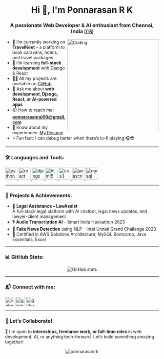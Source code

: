 <h1 align="center">Hi 👋, I'm Ponnarasan R K</h1>
<h3 align="center">A passionate Web Developer & AI enthusiast from Chennai, India 🇮🇳</h3>

<img align="right" alt="Coding" width="300" src="https://cdn.dribbble.com/users/1059583/screenshots/4171367/coding-freak.gif" />

- 🔭 I’m currently working on **TravelKeet** – a platform to book caravans, hotels, and travel packages  
- 🌱 I’m learning **full-stack development** with Django & React  
- 👨‍💻 All my projects are available on [GitHub](https://github.com/PonnarasanRK)  
- 💬 Ask me about **web development, Django, React, or AI-powered apps**  
- 📫 How to reach me: **ponnarasanraj00@gmail.com**  
- 📄 Know about my experiences: [My Resume](https://drive.google.com/file/d/1_IKJ1G4-bKveK5jFcKDxmuPq0jifWX7S/view?usp=drive_link)  
- ⚡ Fun fact: I can debug better when there’s lo-fi playing 🎧😎  



---

### 🛠️ Languages and Tools:
<p align="left"> 
  <a href="#"> <img src="https://cdn.worldvectorlogo.com/logos/python-5.svg" alt="python" width="40" height="40"/> </a>
  <a href="#"> <img src="https://www.vectorlogo.zone/logos/reactjs/reactjs-icon.svg" alt="react" width="40" height="40"/> </a>
  <a href="#"> <img src="https://cdn.worldvectorlogo.com/logos/django.svg" alt="django" width="40" height="40"/> </a>
  <a href="#"> <img src="https://cdn.worldvectorlogo.com/logos/html5.svg" alt="html5" width="40" height="40"/> </a>
  <a href="#"> <img src="https://cdn.worldvectorlogo.com/logos/css3.svg" alt="css3" width="40" height="40"/> </a>
  <a href="#"> <img src="https://cdn.worldvectorlogo.com/logos/javascript.svg" alt="javascript" width="40" height="40"/> </a>
  <a href="#"> <img src="https://www.vectorlogo.zone/logos/mysql/mysql-icon.svg" alt="mysql" width="40" height="40"/> </a>
</p>

---

### 🧠 Projects & Achievements:

- 💼 **Legal Assistance – LawAssist**  
  A full-stack legal platform with AI chatbot, legal news updates, and lawyer-client management  
- 🎙️ **Audio Transcription AI** – Smart India Hackathon 2023  
- 📰 **Fake News Detection** using NLP – Intel Unnati Grand Challenge 2023  
- 📜 Certified in AWS Solutions Architecture, MySQL Bootcamp, Java Essentials, Excel  

---

### 📊 GitHub Stats:
<p align="center">
  <img src="https://github-readme-stats.vercel.app/api?username=PonnarasanRK&show_icons=true&theme=tokyonight" alt="GitHub stats" />
</p>

---

### 📬 Connect with me:

<p align="left">
  <a href="https://www.linkedin.com/in/ponnarasanrk/" target="blank"><img align="center" src="https://cdn-icons-png.flaticon.com/512/174/174857.png" alt="linkedin" height="30" width="30" /></a>
  <a href="mailto:ponnarasanraj00@gmail.com" target="blank"><img align="center" src="https://cdn-icons-png.flaticon.com/512/732/732200.png" alt="gmail" height="30" width="30" /></a>
  <a href="https://github.com/PonnarasanRK" target="blank"><img align="center" src="https://cdn-icons-png.flaticon.com/512/733/733553.png" alt="github" height="30" width="30" /></a>
</p>

---

### 🚀 Let’s Collaborate!
📢 I'm open to **internships, freelance work, or full-time roles** in web development, AI, or anything tech-forward. Let’s build something amazing together!

<p align="center">
  <img src="https://komarev.com/ghpvc/?username=PonnarasanRK&label=Profile%20views&color=0e75b6&style=flat" alt="ponnarasanrk" />
</p>
